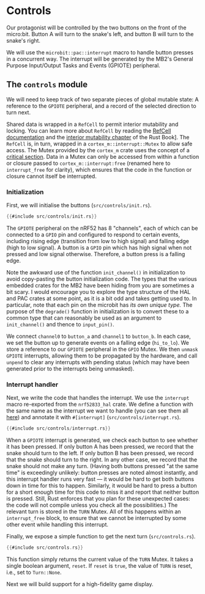 # Controls

Our protagonist will be controlled by the two buttons on the front of the micro:bit. Button A will
turn to the snake's left, and button B will turn to the snake's right.

We will use the `microbit::pac::interrupt` macro to handle button presses in a concurrent way. The
interrupt will be generated by the MB2's General Purpose Input/Output Tasks and Events (GPIOTE)
peripheral.

## The `controls` module

We will need to keep track of two separate pieces of global mutable state: A reference to the
`GPIOTE` peripheral, and a record of the selected direction to turn next.

Shared data is wrapped in a `RefCell` to permit interior mutability and locking. You can learn more
about `RefCell` by reading the [RefCell documentation] and the [interior mutability chapter] of the
Rust Book].  The `RefCell` is, in turn, wrapped in a `cortex_m::interrupt::Mutex` to allow safe
access.  The Mutex provided by the `cortex_m` crate uses the concept of a [critical section].  Data
in a Mutex can only be accessed from within a function or closure passed to
`cortex_m::interrupt:free` (renamed here to `interrupt_free` for clarity), which ensures that the
code in the function or closure cannot itself be interrupted.

[RefCell documentation]: https://doc.rust-lang.org/std/cell/struct.RefCell.html
[interior mutability chapter]: https://doc.rust-lang.org/book/ch15-05-interior-mutability.html
[critical section]: https://en.wikipedia.org/wiki/Critical_section

### Initialization

First, we will initialise the buttons (`src/controls/init.rs`).

```rust
{{#include src/controls/init.rs}}
```

The `GPIOTE` peripheral on the nRF52 has 8 "channels", each of which can be connected to a `GPIO`
pin and configured to respond to certain events, including rising edge (transition from low to high
signal) and falling edge (high to low signal). A button is a `GPIO` pin which has high signal when
not pressed and low signal otherwise. Therefore, a button press is a falling edge.

Note the awkward use of the function `init_channel()` in initialization to avoid copy-pasting the
button initialization code. The types that the various embedded crates for the MB2 have been hiding
from you are sometimes a bit scary. I would encourage you to explore the type structure of the HAL
and PAC crates at some point, as it is a bit odd and takes getting used to. In particular, note that
each pin on the microbit has *its own unique type.* The purpose of the `degrade()` function in
initialization is to convert these to a common type that can reasonably be used as an argument to
`init_channel()` and thence to `input_pin()`.

We connect `channel0` to `button_a` and `channel1` to `button_b`. In each case, we set the button up
to generate events on a falling edge (`hi_to_lo`). We store a reference to our `GPIOTE` peripheral
in the `GPIO` Mutex. We then `unmask` `GPIOTE` interrupts, allowing them to be propagated by the
hardware, and call `unpend` to clear any interrupts with pending status (which may have been
generated prior to the interrupts being unmasked).

### Interrupt handler

Next, we write the code that handles the interrupt. We use the `interrupt` macro re-exported from
the `nrf52833_hal` crate. We define a function with the same name as the interrupt we want to handle
(you can see them all
[here](https://docs.rs/nrf52833-hal/latest/nrf52833_hal/pac/enum.Interrupt.html)) and annotate it
with `#[interrupt]` (`src/controls/interrupt.rs`).

```rust
{{#include src/controls/interrupt.rs}}
```

When a `GPIOTE` interrupt is generated, we check each button to see whether it has been pressed. If
only button A has been pressed, we record that the snake should turn to the left. If only button B
has been pressed, we record that the snake should turn to the right. In any other case, we record
that the snake should not make any turn. (Having both buttons pressed "at the same time" is
exceedingly unlikely: button presses are noted almost instantly, and this interrupt handler runs
very fast — it would be hard to get both buttons down in time for this to happen. Similarly, it
would be hard to press a button for a short enough time for this code to miss it and report that
neither button is pressed. Still, Rust enforces that you plan for these unexpected cases: the code
will not compile unless you check all the possibilities.) The relevant turn is stored in the `TURN`
Mutex. All of this happens within an `interrupt_free` block, to ensure that we cannot be interrupted
by some other event while handling this interrupt.

Finally, we expose a simple function to get the next turn (`src/controls.rs`).

```rust
{{#include src/controls.rs}}
```

This function simply returns the current value of the `TURN` Mutex. It takes a single boolean
argument, `reset`. If `reset` is `true`, the value of `TURN` is reset, i.e., set to `Turn::None`.

Next we will build support for a high-fidelity game display.
